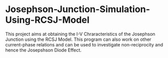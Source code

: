 # Josephson-Junction-Simulation-Using-RCSJ-Model

This project aims at obtaining the I-V Chraracteristics of the Josephson Junction using the RCSJ Model. This program can also work on other current-phase relations and can be used to investigate non-reciprocity and hence the Josepshson Diode Effect. 
